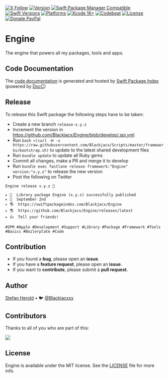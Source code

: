 <!-- [![Test](https://github.com/Blackjacx/Engine/actions/workflows/test.yml/badge.svg)](https://github.com/Blackjacx/Engine/actions/workflows/test.yml) -->
[![X Follow](https://img.shields.io/badge/Follow-%40Blackjacx-1DA1F2?logo=twitter)](https://twitter.com/intent/follow?original_referer=https%3A%2F%2Fgithub.com%2Fblackjacx&screen_name=Blackjacxxx)
[![Version](https://shields.io/github/v/release/blackjacx/Engine?display_name=tag&include_prereleases&sort=semver)](https://github.com/Blackjacx/Engine/releases)
[![Swift Package Manager Compatible](https://img.shields.io/badge/SPM-compatible-brightgreen.svg)](https://swift.org/package-manager/)
[![Swift Versions](https://img.shields.io/endpoint?url=https%3A%2F%2Fswiftpackageindex.com%2Fapi%2Fpackages%2FBlackjacx%2FEngine%2Fbadge%3Ftype%3Dswift-versions)](https://swiftpackageindex.com/Blackjacx/Engine)
[![Platforms](https://img.shields.io/endpoint?url=https%3A%2F%2Fswiftpackageindex.com%2Fapi%2Fpackages%2FBlackjacx%2FEngine%2Fbadge%3Ftype%3Dplatforms)](https://swiftpackageindex.com/Blackjacx/Engine)
[![Xcode 16+](https://img.shields.io/badge/Xcode-16%2B-blue.svg)](https://developer.apple.com/download/)
[![Codebeat](https://codebeat.co/badges/c1452aaa-260a-421a-8f1a-5b51ab3ad316)](https://codebeat.co/projects/github-com-blackjacx-engine-develop)
[![License](https://img.shields.io/github/license/blackjacx/engine.svg)](https://github.com/blackjacx/engine/blob/main/LICENSE)
[![Donate PayPal](https://img.shields.io/badge/Donate-PayPal-0079c1?logo=paypal)](https://www.paypal.me/STHEROLD)

# Engine

The engine that powers all my packages, tools and apps.

## Code Documentation

The [code documentation](https://swiftpackageindex.com/Blackjacx/Engine/develop/documentation/engine) is generated and hosted by [Swift Package Index](https://swiftpackageindex.com/) (powered by [DocC](https://developer.apple.com/documentation/docc))

## Release

To release this Swift package the following steps have to be taken:
- Create a new branch `release-x.y.z`
- Increment the version in https://github.com/Blackjacx/Engine/blob/develop/.spi.yml
- Run `bash <(curl -H -s https://raw.githubusercontent.com/Blackjacx/Scripts/master/frameworks/bootstrap.sh)` to update to the latest shared development files
- Run `bundle update` to update all Ruby gems
- Commit all changes, make a PR and merge it to develop
- Run `bundle exec fastlane release framework:"Engine" version:"x.y.z"` to release the new version
- Post the following on Twitter
```
Engine release x.y.z 🎉

▸ 🚀  Library package Engine (x.y.z) successfully published
▸ 📅  September 2nd
▸ 🌎  https://swiftpackageindex.com/Blackjacx/Engine
▸ 🌎  https://github.com/Blackjacx/Engine/releases/latest
▸ 👍  Tell your friends!

#SPM #Apple #Development #Support #Library #Package #Framework #Tools #Basics #Boilerplate #Code
```

## Contribution

- If you found a **bug**, please open an **issue**.
- If you have a **feature request**, please open an **issue**.
- If you want to **contribute**, please submit a **pull request**.

## Author

[Stefan Herold](mailto:stefan.herold@gmail.com) • 🐦 [@Blackjacxxx](https://twitter.com/Blackjacxxx)

## Contributors

Thanks to all of you who are part of this:

<a href="https://github.com/blackjacx/Engine/graphs/contributors">
  <img src="https://contrib.rocks/image?repo=blackjacx/Engine" />
</a>

## License

Engine is available under the MIT license. See the [LICENSE](LICENSE) file for more info.
